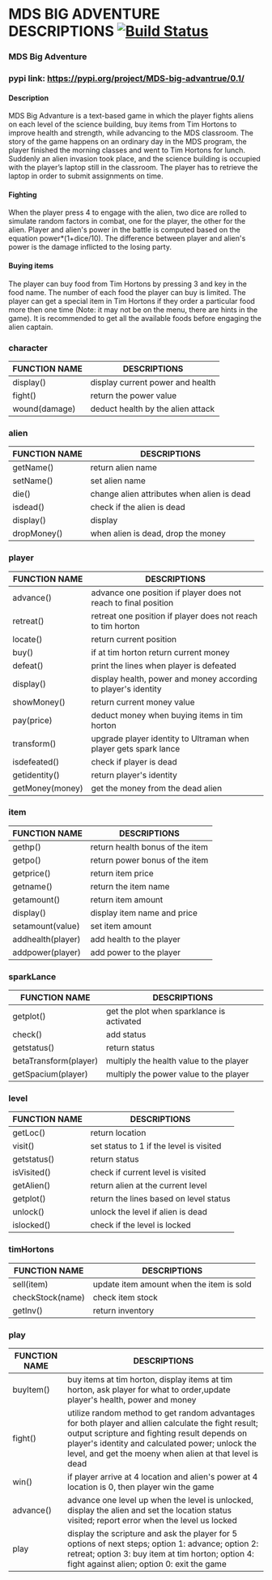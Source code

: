 # MDS BIG ADVENTURE DESCRIPTIONS [![Build Status](https://app.travis-ci.com/chen-yuhong/DATA533-step3.svg?branch=main)](https://app.travis-ci.com/chen-yuhong/DATA533-step3)
### MDS Big Adventure 
### pypi link: https://pypi.org/project/MDS-big-advantrue/0.1/
#### Description
MDS Big Advanture is a text-based game in which the player fights aliens on each level of the science building, buy items from Tim Hortons to improve health and strength, while advancing to the MDS classroom. The story of the game happens on an ordinary day in the MDS program, the player finished the morning classes and went to Tim Hortons for lunch. Suddenly an alien invasion took place, and the science building is occupied with the player’s laptop still in the classroom. The player has to retrieve the laptop in order to submit assignments on time.

#### Fighting
When the player press 4 to engage with the alien, two dice are rolled to simulate random factors in combat, one for the player, the other for the alien. Player and alien's power in the battle is computed based on the equation power*(1+dice/10). The difference between player and alien's power is the damage inflicted to the losing party.

#### Buying items
The player can buy food from Tim Hortons by pressing 3 and key in the food name. The number of each food the player can buy is limited. The player can get a special item in Tim Hortons if they order a particular food more then one time (Note: it may not be on the menu, there are hints in the game). It is recommended to get all the available foods before engaging the alien captain.
### character
| FUNCTION NAME | DESCRIPTIONS |
| ------ | ------ |
|display()| display current power and health|
|fight()| return the power value|
|wound(damage)|deduct health by the alien attack|
### alien
| FUNCTION NAME | DESCRIPTIONS |
| ------ | ------ |
|getName()| return alien name|
|setName()| set alien name|
|die()|change alien attributes when alien is dead|
|isdead()|check if the alien is dead|
|display()|display |
|dropMoney()|when alien is dead, drop the money|
### player
| FUNCTION NAME | DESCRIPTIONS |
| ------ | ------ |
|advance()| advance one position if player does not reach to final position|
|retreat()| retreat one position if player does not reach to tim horton|
|locate()|return current position |
|buy()|if at tim horton return current money|
|defeat()|print the lines when player is defeated |
|display()|display health, power and money according to player's identity |
|showMoney()|return current money value|
|pay(price)|deduct money when buying items in tim horton|
|transform()|upgrade player identity to Ultraman when player gets spark lance|
|isdefeated()|check if player is dead|
|getidentity()|return player's identity|
|getMoney(money)|get the money from the dead alien|
### item
| FUNCTION NAME | DESCRIPTIONS |
| ------ | ------ |
|gethp()| return health bonus of the item|
|getpo()| return power bonus of the item|
|getprice()|return item price |
|getname()|return the item name|
|getamount()|return item amount|
|display()|display item name and price|
|setamount(value)|set item amount|
|addhealth(player)|add health to the player|
|addpower(player)|add power to the player |
### sparkLance
| FUNCTION NAME | DESCRIPTIONS |
| ------ | ------ |
|getplot()|get the plot when sparklance is activated|
|check()|add status|
|getstatus()|return status|
|betaTransform(player)| multiply the health value to the player|
|getSpacium(player)| multiply the power value to the player|
### level
| FUNCTION NAME | DESCRIPTIONS |
| ------ | ------ |
|getLoc()| return location |
|visit()| set status to 1 if the level is visited|
|getstatus()|return status|
|isVisited()|check if current level is visited|
|getAlien()|return alien at the current level|
|getplot()|return the lines based on level status|
|unlock()|unlock the level if alien is dead|
|islocked()|check if the level is locked|
### timHortons
| FUNCTION NAME | DESCRIPTIONS |
| ------ | ------ |
|sell(item)| update item amount when the item is sold  |
|checkStock(name)| check item stock|
|getInv()|return inventory|

### play
| FUNCTION NAME | DESCRIPTIONS |
| ------ | ------ |
|buyItem()| buy items at tim horton, display items at tim horton, ask player for what to order,update player's health, power and money|
|fight()|utilize random method to get random advantages for both player and allien calculate the fight result; output scripture and fighting result depends on player's identity and calculated power; unlock the level, and get the moeny when alien at that level is dead|
|win()|if player arrive at 4 location and alien's power at 4 location is 0, then player win the game|
|advance()|advance one level up when the level is unlocked, display the alien and set the location status visited; report error when the level us locked|
|play| display the scripture and ask the player for 5 options of next steps; option 1: advance; option 2: retreat; option 3: buy item at tim horton; option 4: fight against alien; option 0: exit the game|
